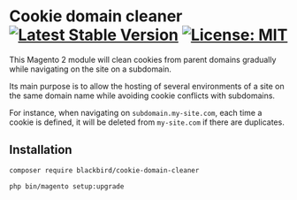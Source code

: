 # Cookie domain cleaner &nbsp; [![Latest Stable Version](https://img.shields.io/badge/version-1.0.0-pink)](https://packagist.org/packages/blackbird/cookie-domain-cleaner) [![License: MIT](https://img.shields.io/github/license/blackbird-agency/cookie-domain-cleaner.svg)](./LICENSE)

This Magento 2 module will clean cookies from parent domains gradually while navigating on the site on a subdomain.

Its main purpose is to allow the hosting of several environments of a site on the same domain name while avoiding cookie conflicts with subdomains.

For instance, when navigating on `subdomain.my-site.com`, each time a cookie is defined, it will be deleted from `my-site.com` if there are duplicates.

## Installation

```bash
composer require blackbird/cookie-domain-cleaner
```

```bash
php bin/magento setup:upgrade
```
